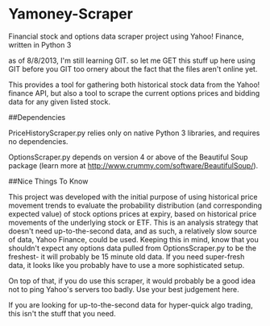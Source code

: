 Yamoney-Scraper
===============

Financial stock and options data scraper project using Yahoo! Finance, written in Python 3

as of 8/8/2013, I'm still learning GIT.  so let me GET this stuff up here using GIT before you GIT too ornery about the fact that the files aren't online yet.

This provides a tool for gathering both historical stock data from the Yahoo! finance API, but also a tool to scrape the current options prices and bidding data for any given listed stock.


##Dependencies

PriceHistoryScraper.py relies only on native Python 3 libraries, and requires no dependencies.

OptionsScraper.py depends on version 4 or above of the Beautiful Soup package (learn more at http://www.crummy.com/software/BeautifulSoup/).


##Nice Things To Know

This project was developed with the initial purpose of using historical price movement trends to evaluate the probability distribution (and corresponding expected value) of stock options prices at expiry, based on historical price movements of the underlying stock or ETF.  This is an analysis strategy that doesn't need up-to-the-second data, and as such, a relatively slow source of data, Yahoo Finance, could be used.  Keeping this in mind, know that you shouldn't expect any options data pulled from OptionsScraper.py to be the freshest- it will probably be 15 minute old data.  If you need super-fresh data, it looks like you probably have to use a more sophisticated setup.

On top of that, if you do use this scraper, it would probably be a good idea not to ping Yahoo's servers too badly.  Use your best judgement here.

If you are looking for up-to-the-second data for hyper-quick algo trading, this isn't the stuff that you need.
